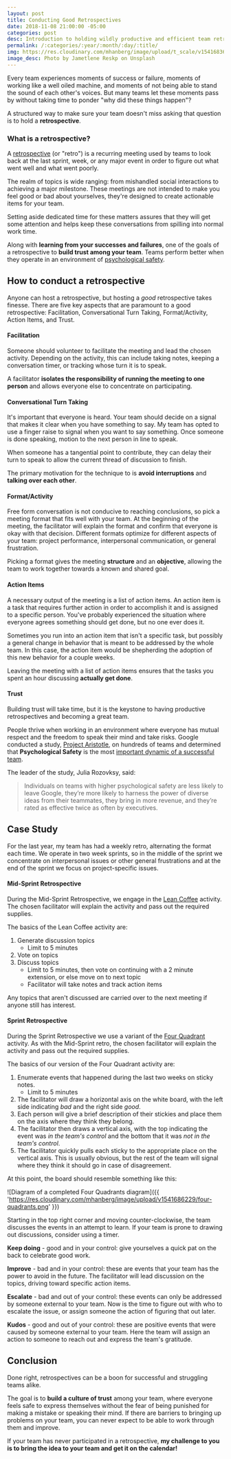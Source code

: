```yaml
---
layout: post
title: Conducting Good Retrospectives
date: 2018-11-08 21:00:00 -05:00
categories: post
desc: Introduction to holding wildly productive and efficient team retrospectives.
permalink: /:categories/:year/:month/:day/:title/
img: https://res.cloudinary.com/mhanberg/image/upload/t_scale/v1541683676/jametlene-reskp-651411-unsplash.jpg
image_desc: Photo by Jametlene Reskp on Unsplash
---
```


Every team experiences moments of success or failure, moments of working like a well oiled machine, and moments of not being able to stand the sound of each other's voices. But many teams let these moments pass by without taking time to ponder "why did these things happen"?

A structured way to make sure your team doesn't miss asking that question is to hold a __retrospective__.

### What is a retrospective?

A [retrospective](https://www.scrum.org/resources/what-is-a-sprint-retrospective) (or "retro") is a recurring meeting used by teams to look back at the last sprint, week, or any major event in order to figure out what went well and what went poorly. 

The realm of topics is wide ranging: from  mishandled social interactions to achieving a major milestone. These meetings are not intended to make you feel good or bad about yourselves, they're designed to create actionable items for your team.

Setting aside dedicated time for these matters assures that they will get some attention and helps keep these conversations from spilling into normal work time. 

Along with **learning from your successes and failures**, one of the goals of a retrospective to **build trust among your team**. Teams perform better when they operate in an environment of [psychological safety](https://hbr.org/2017/08/high-performing-teams-need-psychological-safety-heres-how-to-create-it).

## How to conduct a retrospective

Anyone can host a retrospective, but hosting a _good_ retrospective takes finesse. There are five key aspects that are paramount to a good retrospective: Facilitation, Conversational Turn Taking, Format/Activity, Action Items, and Trust.

#### Facilitation

Someone should volunteer to facilitate the meeting and lead the chosen activity. Depending on the activity, this can include taking notes, keeping a conversation timer, or tracking whose turn it is to speak. 

A facilitator **isolates the responsibility of running the meeting to one person** and allows everyone else to concentrate on participating.

#### Conversational Turn Taking

It's important that everyone is heard. Your team should decide on a signal that makes it clear when you have something to say. My team has opted to use a finger raise to signal when you want to say something. Once someone is done speaking, motion to the next person in line to speak.

When someone has a tangential point to contribute, they can delay their turn to speak to allow the current thread of discussion to finish.

The primary motivation for the technique to is **avoid interruptions** and **talking over each other**.

#### Format/Activity

Free form conversation is not conducive to reaching conclusions, so pick a meeting format that fits well with your team. At the beginning of the meeting, the facilitator will explain the format and confirm that everyone is okay with that decision. Different formats optimize for different aspects of your team: project performance, interpersonal communication, or general frustration.

Picking a format gives the meeting **structure** and an **objective**, allowing the team to work together towards a known and shared goal.

#### Action Items

A necessary output of the meeting is a list of action items. An action item is a task that requires further action in order to accomplish it and is assigned to a specific person. You've probably experienced the situation where everyone agrees something should get done, but no one ever does it.

Sometimes you run into an action item that isn't a specific task, but possibly a general change in behavior that is meant to be addressed by the whole team. In this case, the action item would be shepherding the adoption of this new behavior for a couple weeks.

Leaving the meeting with a list of action items ensures that the tasks you spent an hour discussing **actually get done**.

#### Trust

Building trust will take time, but it is the keystone to having productive retrospectives and becoming a great team. 

People thrive when working in an environment where everyone has mutual respect and the freedom to speak their mind and take risks. Google conducted a study, [Project Aristotle](https://www.nytimes.com/2016/02/28/magazine/what-google-learned-from-its-quest-to-build-the-perfect-team.html), on hundreds of teams and determined that **Psychological Safety** is the most [important dynamic of a successful team](https://rework.withgoogle.com/blog/five-keys-to-a-successful-google-team/).

The leader of the study, Julia Rozovksy, said:

>Individuals on teams with higher psychological safety are less likely to leave Google, they’re more likely to harness the power of diverse ideas from their teammates, they bring in more revenue, and they’re rated as effective twice as often by executives.

## Case Study

For the last year, my team has had a weekly retro, alternating the format each time. We operate in two week sprints, so in the middle of the sprint we concentrate on interpersonal issues or other general frustrations and at the end of the sprint we focus on project-specific issues.

#### Mid-Sprint Retrospective

During the Mid-Sprint Retrospective, we engage in the [Lean Coffee](http://leancoffee.org) activity. The chosen facilitator will explain the activity and pass out the required supplies. 

The basics of the Lean Coffee activity are:

1. Generate discussion topics
    - Limit to 5 minutes
1. Vote on topics
1. Discuss topics
    - Limit to 5 minutes, then vote on continuing with a 2 minute extension, or else move on to next topic
    - Facilitator will take notes and track action items

Any topics that aren't discussed are carried over to the next meeting if anyone still has interest.

#### Sprint Retrospective

During the Sprint Retrospective we use a variant of the [Four Quadrant](http://www.funretrospectives.com/lessons-learned-quadrants-planning-vs-success/) activity. As with the Mid-Sprint retro, the chosen facilitator will explain the activity and pass out the required supplies.

The basics of our version of the Four Quadrant activity are:

1. Enumerate events that happened during the last two weeks on sticky notes.
    - Limit to 5 minutes
1. The facilitator will draw a horizontal axis on the white board, with the left side indicating _bad_ and the right side _good_.
1. Each person will give a brief description of their stickies and place them on the axis where they think they belong.
1. The facilitator then draws a vertical axis, with the top indicating the event was _in the team's control_ and the bottom that it was _not in the team's control_.
1. The facilitator quickly pulls each sticky to the appropriate place on the vertical axis. This is usually obvious, but the rest of the team will signal where they think it should go in case of disagreement.

At this point, the board should resemble something like this:

![Diagram of a completed Four Quadrants diagram]({{ 'https://res.cloudinary.com/mhanberg/image/upload/v1541686229/four-quadrants.png' }})

Starting in the top right corner and moving counter-clockwise, the team discusses the events in an attempt to learn. If your team is prone to drawing out discussions, consider using a timer.

**Keep doing** - good and in your control: give yourselves a quick pat on the back to celebrate good work.

**Improve** - bad and in your control: these are events that your team has the power to avoid in the future. The facilitator will lead discussion on the topics, driving toward specific action items.

**Escalate** - bad and out of your control: these events can only be addressed by someone external to your team. Now is the time to figure out with who to escalate the issue, or assign someone the action of figuring that out later.

**Kudos** - good and out of your control: these are positive events that were caused by someone external to your team. Here the team will assign an action to someone to reach out and express the team's gratitude.

## Conclusion

Done right, retrospectives can be a boon for successful and struggling teams alike. 

The goal is to **build a culture of trust** among your team, where everyone feels safe to express themselves without the fear of being punished for making a mistake or speaking their mind. If there are barriers to bringing up problems on your team, you can never expect to be able to work through them and improve.

If your team has never participated in a retrospective, **my challenge to you is to bring the idea to your team and get it on the calendar!**

